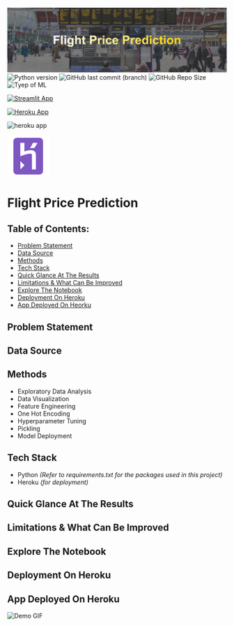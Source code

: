 ![banner](assets/banner.png)
![Python version](https://img.shields.io/badge/Python%20version-3.10.8-B06FCF)
![GitHub last commit (branch)](https://img.shields.io/github/last-commit/Aliya032/flight-price-prediction/main?color=FFDA15)
![GitHub Repo Size](https://img.shields.io/github/repo-size/Aliya032/flight-price-prediction?color=D95353)
![Tyep of ML](https://img.shields.io/badge/Type%20of%20ML-Random%20Forest-blue)

[![Streamlit App](https://static.streamlit.io/badges/streamlit_badge_black_white.svg)](https://predict-flight-price-a54f89e1be13.herokuapp.com/predict)

[![Heroku App](https://www.vectorlogo.zone/logos/heroku/heroku-icon.svg)](https://predict-flight-price-a54f89e1be13.herokuapp.com/predict)

![heroku app](https://img.shields.io/badge/Heroku-430098?style=for-the-badge&logo=heroku&logoColor=white)

[![Heroku App](/assets/icons8-heroku-logo.svg)](https://predict-flight-price-a54f89e1be13.herokuapp.com/predict)


# Flight Price Prediction 

## Table of Contents:
- [Problem Statement](#business-problem)
- [Data Source](#data-source)
- [Methods](#methods)
- [Tech Stack](#tech-stack)
- [Quick Glance At The Results](#quick-glance-at-the-results)
- [Limitations & What Can Be Improved](#limitations-and-what-can-be-improved)
- [Explore The Notebook](#explore-the-notebook)
- [Deployment On Heroku](#deployment-on-heroku)
- [App Deployed On Heorku](#app-deployed-on-heroku)


## Problem Statement

## Data Source

## Methods

- Exploratory Data Analysis
- Data Visualization 
- Feature Engineering 
- One Hot Encoding 
- Hyperparameter Tuning
- Pickling
- Model Deployment 


## Tech Stack

- Python *(Refer to requirements.txt for the packages used in this project)*
- Heroku *(for deployment)*

## Quick Glance At The Results

## Limitations & What Can Be Improved

## Explore The Notebook

## Deployment On Heroku

## App Deployed On Heroku 

![Demo GIF](assets/working-demo.gif)


<!-- https://www.vectorlogo.zone/logos/heroku/heroku-icon.svg -->